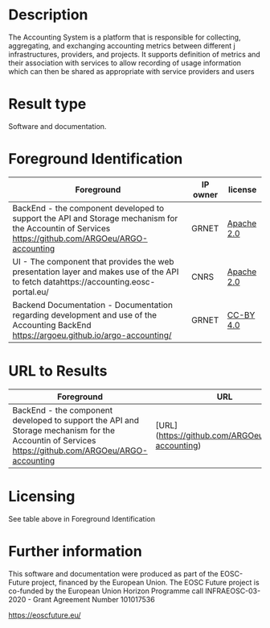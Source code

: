 # Description

The Accounting System is a platform that is responsible for collecting, aggregating, and exchanging accounting metrics between different j infrastructures, providers, and projects. It supports definition of metrics and their association with services to allow recording of usage information which can then be shared as appropriate with service providers and users

# Result type

Software and documentation.

# Foreground Identification

| Foreground | IP owner | license|
|------------|----------|--------|
|BackEnd - the component developed to support the API and Storage mechanism for the Accountin of Services https://github.com/ARGOeu/ARGO-accounting|GRNET|[Apache 2.0](https://www.apache.org/licenses/LICENSE-2.0)|
|UI - The component that provides the web presentation layer and makes use of the API to fetch datahttps://accounting.eosc-portal.eu/ |CNRS |[Apache 2.0](https://www.apache.org/licenses/LICENSE-2.0)|
|Backend Documentation - Documentation regarding development and use of the Accounting BackEnd https://argoeu.github.io/argo-accounting/|GRNET|[CC-BY 4.0](https://creativecommons.org/licenses/by/4.0/deed.es)|


# URL to Results

| Foreground | URL|
|------------|----------|
|BackEnd - the component developed to support the API and Storage mechanism for the Accountin of Services https://github.com/ARGOeu/ARGO-accounting| [URL] (https://github.com/ARGOeu/ARGO-accounting)|

# Licensing
See table above in Foreground Identification

# Further information
This software and documentation were produced as part of the EOSC-Future project, financed by the European Union.
The EOSC Future project is co-funded by the European Union Horizon Programme call INFRAEOSC-03-2020 - Grant Agreement Number 101017536

https://eoscfuture.eu/


